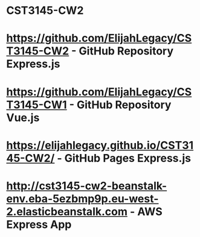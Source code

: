 # CST3145-CW2
# https://github.com/ElijahLegacy/CST3145-CW2 - GitHub Repository Express.js
# https://github.com/ElijahLegacy/CST3145-CW1 - GitHub Repository Vue.js
# https://elijahlegacy.github.io/CST3145-CW2/ - GitHub Pages Express.js
# http://cst3145-cw2-beanstalk-env.eba-5ezbmp9p.eu-west-2.elasticbeanstalk.com - AWS Express App